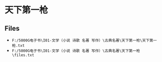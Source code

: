 # 天下第一枪

## Files

- `F:/5000G电子书\I01-文学（小说 诗歌 名著 写作）\古典名著\天下第一枪\天下第一枪.txt`
- `F:/5000G电子书\I01-文学（小说 诗歌 名著 写作）\古典名著\天下第一枪\files.txt`
